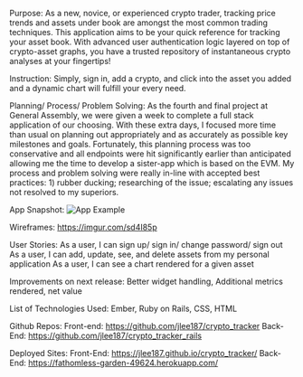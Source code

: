 Purpose: As a new, novice, or experienced crypto trader, tracking price trends and assets under book are amongst the most common trading techniques. This application aims to be your quick reference for tracking your asset book. With advanced user authentication logic layered on top of crypto-asset graphs, you have a trusted repository of instantaneous crypto analyses at your fingertips!

Instruction: Simply, sign in, add a crypto, and click into the asset you added and a dynamic chart will fulfill your every need.

Planning/ Process/ Problem Solving:
As the fourth and final project at General Assembly, we were given a week to complete a full stack application of our choosing. With these extra days, I focused more time than usual on planning out appropriately and as accurately as possible key milestones and goals. Fortunately, this planning process was too conservative and all endpoints were hit significantly earlier than anticipated allowing me the time to develop a sister-app which is based on the EVM. My process and problem solving were really in-line with accepted best practices: 1) rubber ducking; researching of the issue; escalating any issues not resolved to my superiors.

App Snapshot:
<img src="https://i.imgur.com/pt0Svu1.png" alt="App Example">

Wireframes:
https://imgur.com/sd4I85p

User Stories:
As a user, I can sign up/ sign in/ change password/ sign out
As a user, I can add, update, see, and delete assets from my personal application
As a user, I can see a chart rendered for a given asset

Improvements on next release:
Better widget handling, Additional metrics rendered, net value

List of Technologies Used:
Ember, Ruby on Rails, CSS, HTML

Github Repos:
Front-end: https://github.com/jlee187/crypto_tracker
Back-End:  https://github.com/jlee187/crypto_tracker_rails

Deployed Sites:
Front-End: https://jlee187.github.io/crypto_tracker/
Back-End: https://fathomless-garden-49624.herokuapp.com/
